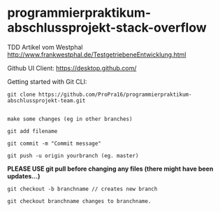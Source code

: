 # programmierpraktikum-abschlussprojekt-stack-overflow

TDD Artikel vom Westphal http://www.frankwestphal.de/TestgetriebeneEntwicklung.html

Github UI Client: https://desktop.github.com/

Getting started with Git CLI:

```
git clone https://github.com/ProPra16/programmierpraktikum-abschlussprojekt-team.git
 

make some changes (eg in other branches)

git add filename

git commit -m "Commit message"

git push -u origin yourbranch (eg. master)
```

**PLEASE USE git pull before changing any files (there might have been updates...)**
```
git checkout -b branchname // creates new branch

git checkout branchname changes to branchname.
```
